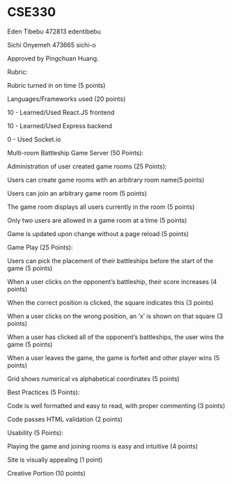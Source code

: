 # CSE330
Eden Tibebu 472813 edentibebu

Sichi Onyemeh 473665 sichi-o <p>
Approved by Pingchuan Huang.<p>
Rubric:<p>

Rubric turned in on time (5 points)<p>

Languages/Frameworks used (20 points)<p>
10 - Learned/Used React.JS frontend<p>
10 - Learned/Used Express backend<p>
0 - Used Socket.io<p>

Multi-room Battleship Game Server (50 Points):<p>
Administration of user created game rooms (25 Points):<p>
Users can create game rooms with an arbitrary room name(5 points)<p>
Users can join an arbitrary game room (5 points)<p>
The game room displays all users currently in the room (5 points)<p>
Only two users are allowed in a game room at a time (5 points)<p>
Game is updated upon change without a page reload (5 points)<p>
Game Play (25 Points):<p>
Users can pick the placement of their battleships before the start of the game (5 points)<p>
When a user clicks on the opponent’s battleship, their score increases (4 points)<p>
When the correct position is clicked, the square indicates this (3 points)<p>
When a user clicks on the wrong position, an ‘x’ is shown on that square (3 points)<p>
When a user has clicked all of the opponent’s battleships, the user wins the game (5 points)<p>
When a user leaves the game, the game is forfeit and other player wins (5 points)<p>
Grid shows numerical vs alphabetical coordinates (5 points)<p>
Best Practices (5 Points):<p>
Code is well formatted and easy to read, with proper commenting (3 points)<p>
Code passes HTML validation (2 points)<p>
Usability (5 Points):<p>
Playing the game and joining rooms is easy and intuitive (4 points)<p>
Site is visually appealing (1 point)<p>
Creative Portion (10 points)<p>
